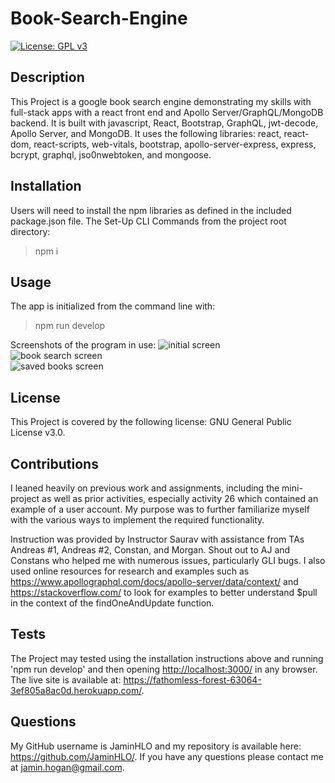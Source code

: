 # Book-Search-Engine

[![License: GPL v3](https://img.shields.io/badge/License-GPLv3-blue.svg)](https://www.gnu.org/licenses/gpl-3.0)

## Description
    
This Project is a google book search engine demonstrating my skills with full-stack apps with a react front end and Apollo Server/GraphQL/MongoDB backend. It is built with javascript, React, Bootstrap, GraphQL, jwt-decode, Apollo Server, and MongoDB. It uses the following libraries: react, react-dom, react-scripts, web-vitals, bootstrap, apollo-server-express, express, bcrypt, graphql, jso0nwebtoken, and mongoose.
    
## Installation

Users will need to install the npm libraries as defined in the included package.json file. 
The Set-Up CLI Commands from the project root directory:
>npm i <br>

## Usage

The app is initialized from the command line with:
>npm run develop

Screenshots of the program in use:
![initial screen](public/images/gbs-ss-01.jpg)<br> 
![book search screen](public/images/gbs-ss-02.jpg) <br>
![saved books screen](public/images/gba-ss-03.jpg)

## License

This Project is covered by the following license: GNU General Public License v3.0.

## Contributions

I leaned heavily on previous work and assignments, including the mini-project as well as prior activities, especially activity 26 which contained an example of a user account. My purpose was to further familiarize myself with the various ways to implement the required functionality. 

Instruction was provided by Instructor Saurav with assistance from TAs Andreas #1, Andreas #2, Constan, and Morgan. Shout out to AJ and Constans who helped me with numerous issues, particularly GLI bugs. I also used online resources for research and examples such as https://www.apollographql.com/docs/apollo-server/data/context/ and https://stackoverflow.com/ to look for examples to better understand $pull in the context of the findOneAndUpdate function.

## Tests

The Project may tested using the installation instructions above and running 'npm run develop' and then opening <http://localhost:3000/> in any browser. The live site is available at: <https://fathomless-forest-63064-3ef805a8ac0d.herokuapp.com/>.

## Questions

My GitHub username is JaminHLO and my repository is available here: <https://github.com/JaminHLO/>.
If you have any questions please contact me at <jamin.hogan@gmail.com>.
